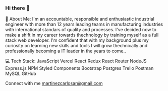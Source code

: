 ### Hi there 👋

💫 About Me:
I'm an accountable, responsible and enthusiastic industrial engineer with more than 12 years leading teams in manufacturing industries with international standars of quality and processes. I've decided now to make a shift in my career towards thechnology by training myself as a full stack web developer. I'm confident that with my background plus my curiosity on learning new skills and tools I will grow thechnically and professionally becoming a IT leader in the years to come..


💻 Tech Stack:
JavaScript 
Vercel 
React 
Redux 
React Router 
NodeJS 
Express.js 
NPM 
Styled Components 
Bootstrap 
Postgres 
Trello 
Postman 
MySQL
GitHub

 Connect with me
 martinezcarlosar@gmail.com


<!--
**Carlad0/Carlad0** is a ✨ _special_ ✨ repository because its `README.md` (this file) appears on your GitHub profile.

Here are some ideas to get you started:

- 🔭 I’m currently working on ...
- 🌱 I’m currently learning ...
- 👯 I’m looking to collaborate on ...
- 🤔 I’m looking for help with ...
- 💬 Ask me about ...
- 📫 How to reach me: ...
- 😄 Pronouns: ...
- ⚡ Fun fact: ...
-->
